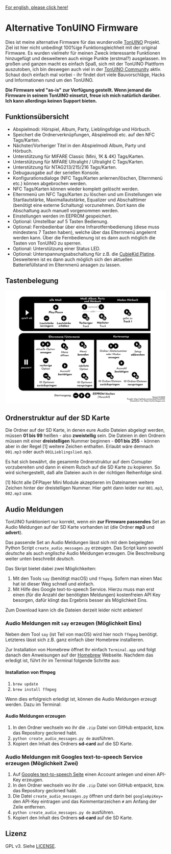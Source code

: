 [For english, please click here!](README_EN.md)

Alternative TonUINO Firmware
============================

Dies ist meine alternative Firmware für das wundervolle [TonUINO](https://www.voss.earth/tonuino/) Projekt. Ziel ist hier nicht unbedingt 100%ige Funktionsgleichheit mit der original Firmware. Es wurden vielmehr für meinen Zweck interessante Funktionen hinzugefügt und desweiteren auch einige Punkte (erstmal?) ausgelassen. Im großen und ganzen macht es einfach Spaß, sich mit der TonUINO Plattform auszutoben, ich bin deswegen auch viel in der [TonUINO Community](https://discourse.voss.earth/) aktiv. Schaut doch einfach mal vorbei - ihr findet dort viele Bauvorschläge, Hacks und Informationen rund um den TonUINO.

**Die Firmware wird "as-is" zur Verfügung gestellt. Wenn jemand die Firmware in seinem TonUINO einsetzt, freue ich mich natürlich darüber. Ich kann allerdings keinen Support bieten.**

## Funktionsübersicht

- Abspielmodi: Hörspiel, Album, Party, Lieblingsfolge und Hörbuch.
- Speichert die Ordnerverknüpfungen, Abspielmodi etc. auf den NFC Tags/Karten.
- Nächster/Vorheriger Titel in den Abspielmodi Album, Party und Hörbuch.
- Unterstützung für MIFARE Classic (Mini, 1K & 4K) Tags/Karten.
- Unterstützung für MIFARE Ultralight / Ultralight C Tags/Karten.
- Unterstützung für NTAG213/215/216 Tags/Karten.
- Debugausgabe auf der seriellen Konsole.
- Konfigurationsdialoge (NFC Tags/Karten anlernen/löschen, Elternmenü etc.) können abgebrochen werden.
- NFC Tags/Karten können wieder komplett gelöscht werden.
- Elternmenü um NFC Tags/Karten zu löschen und um Einstellungen wie Startlautstärke, Maximallautstärke, Equalizer und Abschalttimer (benötigt eine externe Schaltung) vorzunehmen. Dort kann die Abschaltung auch manuell vorgenommen werden.
- Einstellungen werden im EEPROM gespeichert.
- Optional: Umstellbar auf 5 Tasten Bedienung.
- Optional: Fernbedienbar über eine Infrarotfernbedienung (diese muss mindestens 7 Tasten haben), welche über das Elternmenü angelernt werden kann. Über die Fernbedienung ist es dann auch möglich die Tasten von TonUINO zu sperren.
- Optional: Unterstützung einer Status LED.
- Optional: Unterspannungsabschaltung für z.B. die [CubieKid Platine](https://www.thingiverse.com/thing:3148200). Desweiteren ist es dann auch möglich sich den aktuellen Batteriefüllstand im Elternmenü ansagen zu lassen.

## Tastenbelegung

![Tastenbelegung](usage_cheat_sheet_de.png)

## Ordnerstruktur auf der SD Karte

Die Ordner auf der SD Karte, in denen eure Audio Dateien abgelegt werden, müssen **01 bis 99** heißen - also **zweistellig** sein. Die Dateien in den Ordnern müssen mit einer **dreistelligen** Nummer beginnen - **001 bis 255** - können aber in der Regel [1] weitere Zeichen enthalten. Erlaubt wäre demnach `001.mp3` oder auch `001Lieblingslied.mp3`.

Es hat sich bewährt, die gesammte Ordnerstruktur auf dem Comupter vorzubereiten und dann in einem Rutsch auf die SD Karte zu kopieren. So wird sichergestellt, daß alle Dateien auch in der richtigen Reihenfolge sind.

[1] Nicht alle DFPlayer Mini Module akzeptieren im Dateinamen weitere Zeichen hinter der dreistelligen Nummer. Hier geht dann leider nur `001.mp3`, `002.mp3` usw.

## Audio Meldungen

TonUINO funktioniert nur korrekt, wenn ein **zur Firmware passendes** Set an Audio Meldungen auf der SD Karte vorhanden ist (die Ordner **mp3** und **advert**).

Das passende Set an Audio Meldungen lässt sich mit dem beigelegten Python Script `create_audio_messages.py` erzeugen. Das Script kann sowohl *deutsche* als auch *englische* Audio Meldungen erzeugen. Die Beschreibung weiter unten beschreibt *deutsch*.

Das Skript bietet dabei zwei Möglichkeiten:

  1. Mit den Tools `say` (benötigt macOS) und `ffmpeg`. Sofern man einen Mac hat ist dieser Weg schnell und einfach.
  2. Mit Hilfe des Google text-to-speech Service. Hierzu muss man erst einen (für die Anzahl der benötigten Meldungen) kostenfreien API Key besorgen, dafür klingt das Ergebnis besser als Möglichkeit Eins.

Zum Download kann ich die Dateien derzeit leider nicht anbieten!

### Audio Meldungen mit `say` erzeugen (Möglichkeit Eins)

Neben dem Tool `say` (ist Teil von macOS) wird hier noch `ffmpeg` benötigt. Letzteres lässt sich z.B. ganz einfach über Homebrew installieren.

Zur Installation von Homebrew öffnet Ihr einfach `Terminal.app` und folgt danach den Anweisungen auf der [Homebrew](https://brew.sh) Webseite. Nachdem das erledigt ist, führt ihr im Terminal folgende Schritte aus:

#### Installation von ffmpeg

1. `brew update`
2. `brew install ffmpeg`

Wenn dies erfolgreich erledigt ist, können die Audio Meldungen erzeugt werden. Dazu im Terminal:

#### Audio Meldungen erzeugen

1. In den Ordner wechseln wo ihr die `.zip` Datei von GitHub entpackt, bzw. das Repository gecloned habt.
2. `python create_audio_messages.py de` ausführen.
3. Kopiert den Inhalt des Ordners **sd-card** auf die SD Karte.

### Audio Meldungen mit Googles text-to-speech Service erzeugen (Möglichkeit Zwei)

1. Auf [Googles text-to-speech Seite](https://cloud.google.com/text-to-speech/) einen Account anlegen und einen API-Key erzeugen.
2. In den Ordner wechseln wo ihr die `.zip` Datei von GitHub entpackt, bzw. das Repository gecloned habt.
3. Die Datei `create_audio_messages.py` öffnen und darin bei `googleApiKey=` den API-Key eintragen und das Kommentarzeichen `#` am Anfang der Zeile entfernen.
4. `python create_audio_messages.py de` ausführen.
5. Kopiert den Inhalt des Ordners **sd-card** auf die SD Karte.

## Lizenz

GPL v3. Siehe [LICENSE](../LICENSE.md).